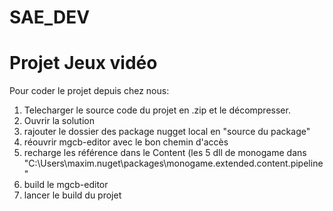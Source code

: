 # SAE_DEV
# Projet Jeux vidéo
Pour coder le projet depuis chez nous:

1) Telecharger le source code du projet en .zip et le décompresser.
2) Ouvrir la solution
3) <OPTIONNEL A VERIFIE> rajouter le dossier des package nugget local en "source du package"
4) réouvrir mgcb-editor avec le bon chemin d'accès
4) recharge les référence dans le Content (les 5 dll de monogame dans "C:\Users\maxim\.nuget\packages\monogame.extended.content.pipeline"
5) build le mgcb-editor
6) lancer le build du projet
